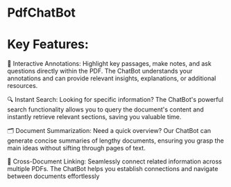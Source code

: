# PdfChatBot

# Key Features:
📖 Interactive Annotations: Highlight key passages, make notes, and ask questions directly within the PDF. The ChatBot understands your annotations and can provide relevant insights, explanations, or additional resources.

🔍 Instant Search: Looking for specific information? The ChatBot's powerful search functionality allows you to query the document's content and instantly retrieve relevant sections, saving you valuable time.


🗂️ Document Summarization: Need a quick overview? Our ChatBot can generate concise summaries of lengthy documents, ensuring you grasp the main ideas without sifting through pages of text.

🔗 Cross-Document Linking: Seamlessly connect related information across multiple PDFs. The ChatBot helps you establish connections and navigate between documents effortlessly
